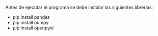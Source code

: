 Antes de ejecutar el programa se debe instalar las siguientes librerias:
- pip install pandas
- pip install numpy
- pip install openpyxl
